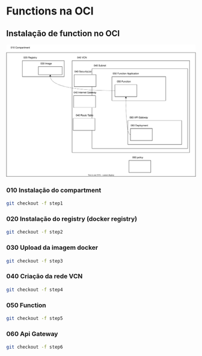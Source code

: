 # Functions na OCI

## Instalação de function no OCI

![12](OCI_Deployment.drawio.svg "OCI")

### 010 Instalação do compartment

```bash
git checkout -f step1
```

### 020 Instalação do registry (docker registry)

```bash
git checkout -f step2
```

### 030 Upload da imagem docker

```bash
git checkout -f step3
```

### 040 Criação da rede VCN

```bash
git checkout -f step4
```

### 050 Function

```bash
git checkout -f step5
```

### 060 Api Gateway

```bash
git checkout -f step6
```

